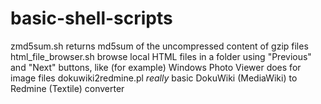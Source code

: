 # basic-shell-scripts

zmd5sum.sh				returns md5sum of the uncompressed content of gzip files
html_file_browser.sh	browse local HTML files in a folder using "Previous" and "Next" buttons, like (for example) Windows Photo Viewer does for image files
dokuwiki2redmine.pl		_really_ basic DokuWiki (MediaWiki) to Redmine (Textile) converter